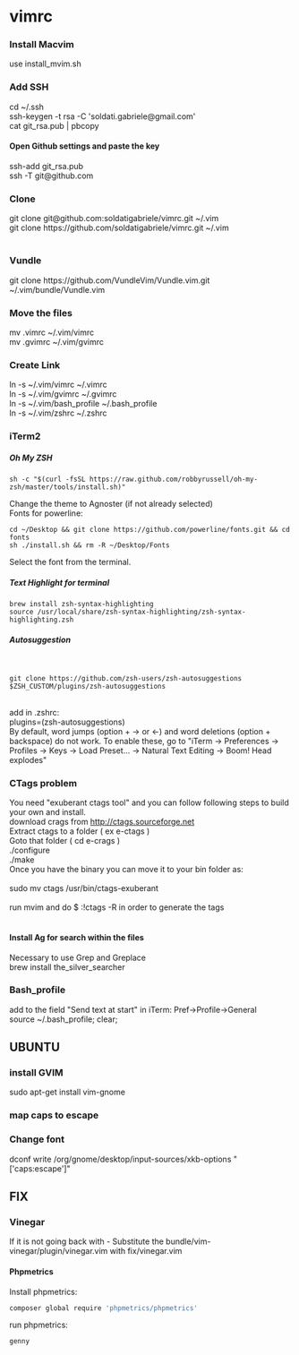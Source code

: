 # vimrc


<h3>Install Macvim</h3>
use install_mvim.sh
<br>

<h3>Add SSH</h3>
cd ~/.ssh
<br>
ssh-keygen -t rsa -C 'soldati.gabriele@gmail.com'
<br>
cat git_rsa.pub | pbcopy
<br>
<h4>Open Github settings and paste the key</h4>
ssh-add git_rsa.pub
<br>
ssh -T git@github.com
<br>

<h3>Clone</h3>
git clone git@github.com:soldatigabriele/vimrc.git ~/.vim
<br>
git clone https://github.com/soldatigabriele/vimrc.git ~/.vim
<br><br>
<h3>Vundle</h3>
git clone https://github.com/VundleVim/Vundle.vim.git ~/.vim/bundle/Vundle.vim
<h3>Move the files</h3>
mv .vimrc ~/.vim/vimrc
<br>
mv .gvimrc ~/.vim/gvimrc
<br>
<h3>Create Link</h3>
ln -s ~/.vim/vimrc ~/.vimrc
<br>
ln -s ~/.vim/gvimrc ~/.gvimrc
<br>
ln -s ~/.vim/bash_profile ~/.bash_profile
<br>
ln -s ~/.vim/zshrc ~/.zshrc
<br>

<h3>iTerm2</h3>
<h5>Oh My ZSH</h5>

```
sh -c "$(curl -fsSL https://raw.github.com/robbyrussell/oh-my-zsh/master/tools/install.sh)"

```

Change the theme to Agnoster (if not already selected)
<br>
Fonts for powerline:
``` 
cd ~/Desktop && git clone https://github.com/powerline/fonts.git && cd fonts
sh ./install.sh && rm -R ~/Desktop/Fonts
```

Select the font from the terminal.

<h5>Text Highlight for terminal</h5>

```
brew install zsh-syntax-highlighting
source /usr/local/share/zsh-syntax-highlighting/zsh-syntax-highlighting.zsh
```

<h5>Autosuggestion</h5>
<br>

```
git clone https://github.com/zsh-users/zsh-autosuggestions $ZSH_CUSTOM/plugins/zsh-autosuggestions
```

<br>
add in .zshrc:
<br>
plugins=(zsh-autosuggestions)
<br>
By default, word jumps (option + → or ←) and word deletions (option + backspace) do not work. To enable these, go to "iTerm → Preferences → Profiles → Keys → Load Preset... → Natural Text Editing → Boom! Head explodes"
<br>


<h3>CTags problem</h3>

You need "exuberant ctags tool" and you can follow following steps to build your own and install.
<br>
download crags from http://ctags.sourceforge.net
<br>
Extract ctags to a folder ( ex e-ctags )
<br>
Goto that folder ( cd e-crags )
<br>
./configure
<br>
./make
<br>
Once you have the binary you can move it to your bin folder as:
<br>
<br>
sudo mv ctags /usr/bin/ctags-exuberant
<br>
<br>
run mvim and do $ :!ctags -R in order to generate the tags
<br>
<br>
<h4>Install Ag for search within the files</h4>
Necessary to use Grep and Greplace
<br>
brew install the_silver_searcher


<h3>Bash_profile</h3>
add to the field "Send text at start" in iTerm: Pref->Profile->General
<br>
source ~/.bash_profile; clear;

<h2>UBUNTU</h2>
<h3>install GVIM</h3>
sudo apt-get install vim-gnome
<h3>map caps to escape</h3>

<h3>Change font</h3>
dconf write /org/gnome/desktop/input-sources/xkb-options "['caps:escape']"

<h2>FIX</h2>
<h3>Vinegar</h3>
If it is not going back with - 
Substitute the bundle/vim-vinegar/plugin/vinegar.vim with fix/vinegar.vim 


#### Phpmetrics

Install phpmetrics:

```bash
composer global require 'phpmetrics/phpmetrics'
```

run phpmetrics:

```bash
genny
```


